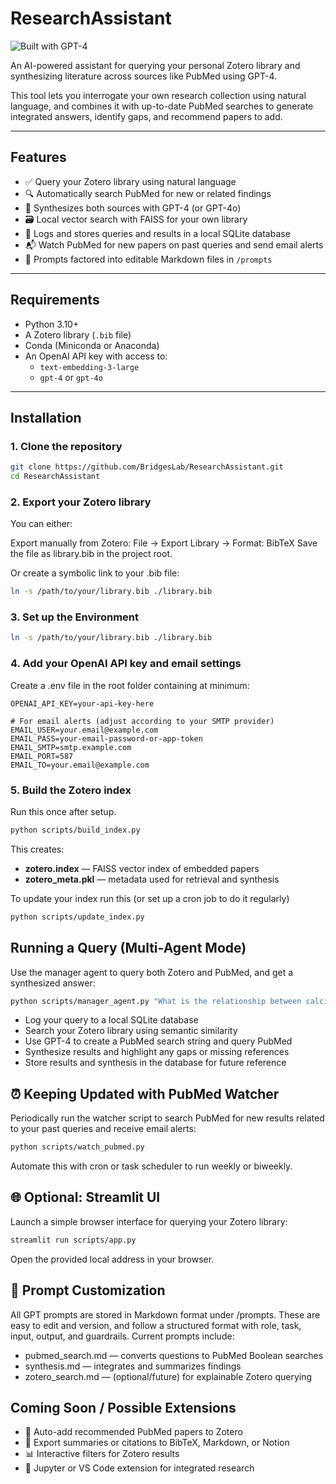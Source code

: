 # ResearchAssistant

![Built with GPT-4](https://img.shields.io/badge/Built%20with-GPT--4-blueviolet)

An AI-powered assistant for querying your personal Zotero library and synthesizing literature across sources like PubMed using GPT-4.

This tool lets you interrogate your own research collection using natural language, and combines it with up-to-date PubMed searches to generate integrated answers, identify gaps, and recommend papers to add.

---

## Features

- ✅ Query your Zotero library using natural language  
- 🔍 Automatically search PubMed for new or related findings  
- 🧠 Synthesizes both sources with GPT-4 (or GPT-4o)  
- 🗃️ Local vector search with FAISS for your own library  
- 🧾 Logs and stores queries and results in a local SQLite database  
- 📬 Watch PubMed for new papers on past queries and send email alerts  
- 📄 Prompts factored into editable Markdown files in `/prompts`  

---

## Requirements

- Python 3.10+  
- A Zotero library (`.bib` file)  
- Conda (Miniconda or Anaconda)  
- An OpenAI API key with access to:  
  - `text-embedding-3-large`  
  - `gpt-4` or `gpt-4o`  

---

## Installation

### 1. Clone the repository

```bash
git clone https://github.com/BridgesLab/ResearchAssistant.git
cd ResearchAssistant
```

### 2. Export your Zotero library
You can either:

Export manually from Zotero:
File → Export Library → Format: BibTeX
Save the file as library.bib in the project root.

Or create a symbolic link to your .bib file:

```bash
ln -s /path/to/your/library.bib ./library.bib
```

### 3. Set up the Environment

```bash
ln -s /path/to/your/library.bib ./library.bib
```

### 4. Add your OpenAI API key and email settings

Create a .env file in the root folder containing at minimum:

```
OPENAI_API_KEY=your-api-key-here

# For email alerts (adjust according to your SMTP provider)
EMAIL_USER=your.email@example.com
EMAIL_PASS=your-email-password-or-app-token
EMAIL_SMTP=smtp.example.com
EMAIL_PORT=587
EMAIL_TO=your.email@example.com
```

### 5. Build the Zotero index
Run this once after setup.

```bash
python scripts/build_index.py
```

This creates:

- **zotero.index** — FAISS vector index of embedded papers
- **zotero_meta.pkl** — metadata used for retrieval and synthesis

To update your index run this (or set up a cron job to do it regularly)


```bash
python scripts/update_index.py
```

## Running a Query (Multi-Agent Mode)
Use the manager agent to query both Zotero and PubMed, and get a synthesized answer:

```bash
python scripts/manager_agent.py "What is the relationship between calcium and cholesterol?"
```

* Log your query to a local SQLite database
* Search your Zotero library using semantic similarity
* Use GPT-4 to create a PubMed search string and query PubMed
* Synthesize results and highlight any gaps or missing references
* Store results and synthesis in the database for future reference

## ⏰ Keeping Updated with PubMed Watcher
Periodically run the watcher script to search PubMed for new results related to your past queries and receive email alerts:

```bash
python scripts/watch_pubmed.py
```

Automate this with cron or task scheduler to run weekly or biweekly.

## 🌐 Optional: Streamlit UI
Launch a simple browser interface for querying your Zotero library:

```bash
streamlit run scripts/app.py
```

Open the provided local address in your browser.

## 🧾 Prompt Customization
All GPT prompts are stored in Markdown format under /prompts. These are easy to edit and version, and follow a structured format with role, task, input, output, and guardrails. Current prompts include:

* pubmed_search.md — converts questions to PubMed Boolean searches
* synthesis.md — integrates and summarizes findings
* zotero_search.md — (optional/future) for explainable Zotero querying

## Coming Soon / Possible Extensions

* 🔁 Auto-add recommended PubMed papers to Zotero
* 📄 Export summaries or citations to BibTeX, Markdown, or Notion
* 📊 Interactive filters for Zotero results
* 🧪 Jupyter or VS Code extension for integrated research